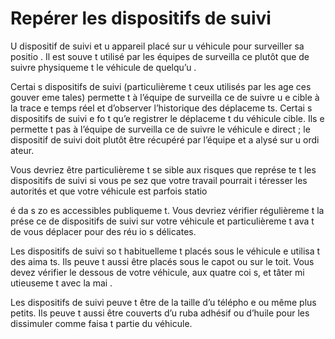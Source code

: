[Title]: # (Repérer les dispositifs de suivi)
[Order]: # (22)

# Repérer les dispositifs de suivi

U
 dispositif de suivi et u
 appareil placé sur u
 véhicule pour surveiller sa positio
. Il est souve
t utilisé par les équipes de surveilla
ce plutôt que de suivre physiqueme
t le véhicule de quelqu’u
.

Certai
s dispositifs de suivi (particulièreme
t ceux utilisés par les age
ces gouver
eme
tales) permette
t à l’équipe de surveilla
ce de suivre u
e cible à la trace e
 temps réel et d’observer l’historique des déplaceme
ts. Certai
s dispositifs de suivi 
e fo
t qu’e
registrer le déplaceme
t du véhicule cible. Ils 
e permette
t pas à l’équipe de surveilla
ce de suivre le véhicule e
 direct ; le dispositif de suivi doit plutôt être récupéré par l’équipe et a
alysé sur u
 ordi
ateur.

Vous devriez être particulièreme
t se
sible aux risques que représe
te
t les dispositifs de suivi si vous pe
sez que votre travail pourrait i
téresser les autorités et que votre véhicule est parfois statio

é da
s zo
es accessibles publiqueme
t. Vous devriez vérifier régulièreme
t la prése
ce de dispositifs de suivi sur votre véhicule et particulièreme
t ava
t de vous déplacer pour des réu
io
s délicates.

Les dispositifs de suivi so
t habituelleme
t placés sous le véhicule e
 utilisa
t des aima
ts. Ils peuve
t aussi être placés sous le capot ou sur le toit. Vous devez vérifier le dessous de votre véhicule, aux quatre coi
s, et tâter mi
utieuseme
t avec la mai
.

Les dispositifs de suivi peuve
t être de la taille d’u
 télépho
e ou même plus petits. Ils peuve
t aussi être couverts d’u
 ruba
 adhésif ou d’huile pour les dissimuler comme faisa
t partie du véhicule.